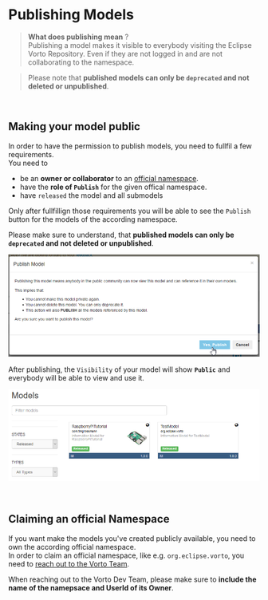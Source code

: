 # Publishing Models

> **What does publishing mean** ?    
Publishing a model makes it visible to everybody visiting the Eclipse Vorto Repository. 
Even if they are not logged in and are not collaborating to the namespace.   

> Please note that **published models can only be `deprecated` and not deleted or unpublished**. 

<br />

## Making your model public
In order to have the permission to publish models, you need to fullfil a few requirements.   
You need to
- be an **owner or collaborator** to an [official namespace](#claiming-an-official-namespace).
- have the **role of `Publish`** for the given offical namespace. 
- have `released` the model and all submodels

Only after fullfillign those requirements you will be able to see the `Publish` button for the models of the according namespace.

Please make sure to understand, that **published models can only be `deprecated` and not deleted or unpublished**.

![Publish Model](../images/tutorials/publishing_models/publish_model.png)

After publishing, the `Visibility` of your model will show **`Public`** and everybody will be able to view and use it.    

![Published Model](../images/tutorials/publishing_models/published_model.png)

<br />

## Claiming an official Namespace
If you want make the models you've created publicly available, you need to own the according official namespace.   
In order to claim an official namespace, like e.g. `org.eclipse.vorto`, you need to [reach out to the Vorto Team](mailto:vorto-development@bosch-si.com?Subject=Request%20Vorto%20Repository%20Namespace&body=Dear%20Vorto%20Team%2C%20%0A%0AI%20would%20like%20to%20request%20for%20an%20official%20namespace.%20%0A%0ANamespace%20Owner%20%28user%20ID%29%20%3A%20%0ANamespace%3A%0A%0AThank%20you.%20%0A%0ABest%20regards%2C%20).

When reaching out to the Vorto Dev Team, please make sure to **include the name of the namepsace and UserId of its Owner**.
